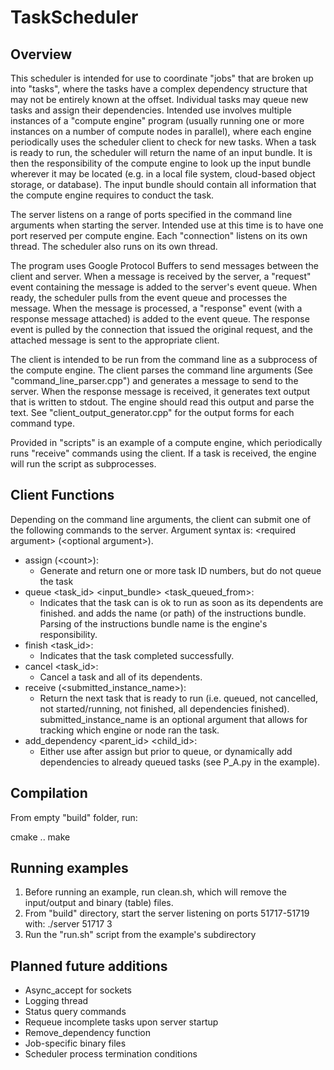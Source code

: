 # TaskScheduler
## Overview
This scheduler is intended for use to coordinate "jobs" that are broken up into "tasks", where the tasks have a complex dependency structure that may not be entirely known at the offset. Individual tasks may queue new tasks and assign their dependencies. Intended use involves multiple instances of a "compute engine" program (usually running one or more instances on a number of compute nodes in parallel), where each engine periodically uses the scheduler client to check for new tasks. When a task is ready to run, the scheduler will return the name of an input bundle. It is then the responsibility of the compute engine to look up the input bundle wherever it may be located (e.g. in a local file system, cloud-based object storage, or database). The input bundle should contain all information that the compute engine requires to conduct the task.

The server listens on a range of ports specified in the command line arguments when starting the server. Intended use at this time is to have one port reserved per compute engine. Each "connection" listens on its own thread. The scheduler also runs on its own thread.

The program uses Google Protocol Buffers to send messages between the client and server. When a message is received by the server, a "request" event containing the message is added to the server's event queue. When ready, the scheduler pulls from the event queue and processes the message. When the message is processed, a "response" event (with a response message attached) is added to the event queue. The response event is pulled by the connection that issued the original request, and the attached message is sent to the appropriate client.

The client is intended to be run from the command line as a subprocess of the compute engine. The client parses the command line arguments (See "command_line_parser.cpp") and generates a message to send to the server. When the response message is received, it generates text output that is written to stdout. The engine should read this output and parse the text. See "client_output_generator.cpp" for the output forms for each command type. 

Provided in "scripts" is an example of a compute engine, which periodically runs "receive" commands using the client. If a task is received, the engine will run the script as subprocesses. 

## Client Functions
Depending on the command line arguments, the client can submit one of the following commands to the server. Argument syntax is: \<required argument> (\<optional argument>).

- assign (\<count>):
	- Generate and return one or more task ID numbers, but do not queue the task
- queue \<task_id> \<input_bundle> \<task_queued_from>:
	- Indicates that the task can is ok to run as soon as its dependents are finished. and adds the name (or path) of the instructions bundle. Parsing of the instructions bundle name is the engine's responsibility.
- finish \<task_id>:
	- Indicates that the task completed successfully.
- cancel \<task_id>:
	- Cancel a task and all of its dependents.
- receive (\<submitted_instance_name>):
	- Return the next task that is ready to run (i.e. queued, not cancelled, not started/running, not finished, all dependencies finished). submitted_instance_name is an optional argument that allows for tracking which engine or node ran the task.
- add_dependency \<parent_id> \<child_id>:
	- Either use after assign but prior to queue, or dynamically add dependencies to already queued tasks (see P_A.py in the example).

## Compilation
From empty "build" folder, run: 

cmake ..
make

## Running examples
1) Before running an example, run clean.sh, which will remove the input/output and binary (table) files. 
2) From "build" directory, start the server listening on ports 51717-51719 with:
./server 51717 3
3) Run the "run.sh" script from the example's subdirectory

## Planned future additions
- Async_accept for sockets
- Logging thread
- Status query commands
- Requeue incomplete tasks upon server startup
- Remove_dependency function
- Job-specific binary files
- Scheduler process termination conditions
